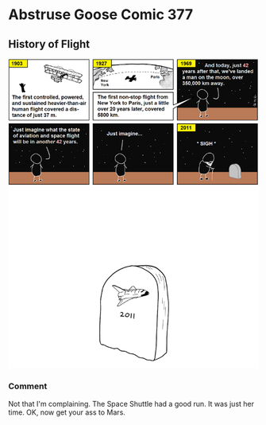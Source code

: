 # Abstruse Goose Comic 377
## History of Flight

![image](humans_get_your_ass_to_mars.png)
### Comment
Not that I'm complaining. The Space Shuttle had a good run. It was just her time. OK, now get your ass to Mars.
